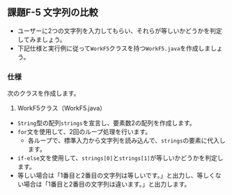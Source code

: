 ## 課題F-5 文字列の比較

- ユーザーに2つの文字列を入力してもらい、それらが等しいかどうかを判定してみましょう。
- 下記仕様と実行例に従って`WorkF5`クラスを持つ`WorkF5.java`を作成しましょう。

### 仕様

次のクラスを作成します。

1. WorkF5クラス（WorkF5.java）

- `String`型の配列`strings`を宣言し、要素数2の配列を作成します。
- `for`文を使用して、2回のループ処理を行います。
  - 各ループで、標準入力から文字列を読み込んで、`strings`の要素に代入します。
- `if-else`文を使用して、`strings[0]`と`strings[1]`が等しいかどうかを判定します。
- 等しい場合は「1番目と2番目の文字列は等しいです。」と出力し、等しくない場合は「1番目と2番目の文字列は違います。」と出力します。
